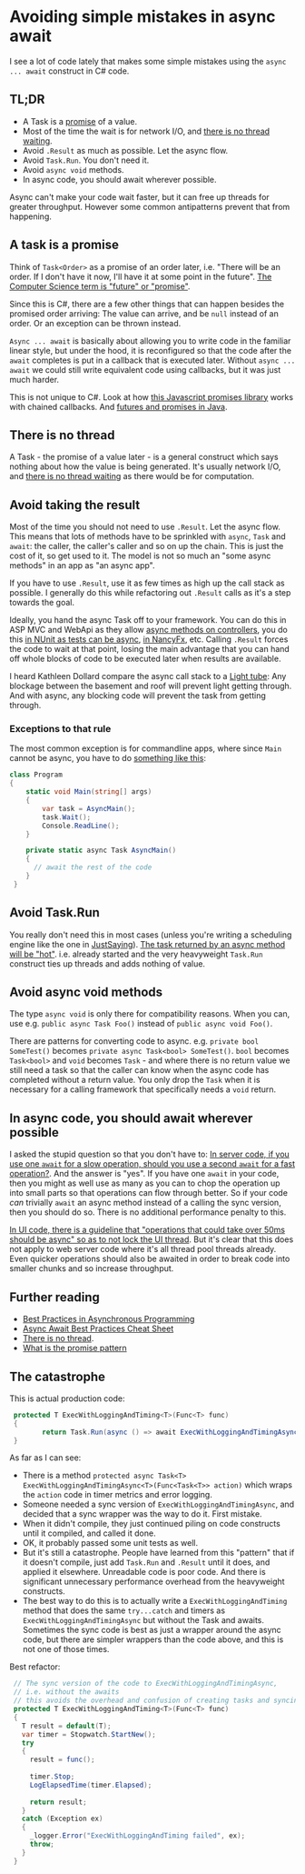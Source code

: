 # Avoiding simple mistakes in async await

I see a lot of code lately that makes some simple mistakes using the `async ... await` construct in C# code.

## TL;DR

 * A Task is a [promise](https://en.wikipedia.org/wiki/Futures_and_promises) of a value.
 * Most of the time the wait is for network I/O, and [there is no thread waiting](http://blog.stephencleary.com/2013/11/there-is-no-thread.html).
 * Avoid `.Result` as much as possible. Let the async flow.
 * Avoid `Task.Run`. You don't need it.
 * Avoid `async void` methods.
 * In async code, you should await wherever possible.
 
Async can't make your code wait faster, but it can free up threads for greater throughput. However some common antipatterns prevent that from happening.
 
## A task is a promise
 
 Think of `Task<Order>` as a promise of an order later, i.e. "There will be an order. If I don't have it now, I'll have it at some point in the future". [The Computer Science term is "future" or "promise"](https://en.wikipedia.org/wiki/Futures_and_promises).
 
 Since this is C#, there are a few other things that can happen besides the promised order arriving: The value can arrive, and be `null` instead of an order. Or an exception can be thrown instead.
 
`Async ... await` is basically about allowing you to write code in the familiar linear style, but under the hood, it is reconfigured so that the code after the `await` completes is put in a callback that is executed later. Without `async ... await` we could still write equivalent code using callbacks, but it was just much harder. 

This is not unique to C#. Look at how [this Javascript promises library](https://www.promisejs.org/) works with chained callbacks. And [futures and promises in Java](https://docs.oracle.com/javase/8/docs/api/java/util/concurrent/CompletableFuture.html).
 
## There is no thread

A Task - the promise of a value later - is a general construct which says nothing about how the value is being generated. It's usually network I/O, and [there is no thread waiting](http://blog.stephencleary.com/2013/11/there-is-no-thread.html) as there would be for computation.
 
## Avoid taking the result
 
 Most of the time you should not need to use `.Result`. Let the async flow. This means that lots of methods have to be sprinkled with `async`, `Task` and `await`: the caller, the caller's caller and so on up the chain. This is just the cost of it, so get used to it. The model is not so much an "some async methods" in an app as "an async app". 

 
 If you have to use `.Result`, use it as few times as high up the call stack as possible. I generally do this while refactoring out `.Result` calls as it's a step towards the goal.
 
 Ideally, you hand the async Task off to your framework. You can do this in ASP MVC and WebApi as they allow [async methods on controllers](http://stackoverflow.com/questions/31185072/how-to-effectively-use-async-await-on-asp-net-web-api), you do this [in NUnit as tests can be async](http://stackoverflow.com/a/21617400/5599), [in NancyFx](https://github.com/NancyFx/Nancy/wiki/Async), etc. 
Calling `.Result` forces the code to wait at that point, losing the main advantage that you can hand off whole blocks of code to be executed later when results are available.

I heard Kathleen Dollard compare the async call stack to a [Light tube](https://en.wikipedia.org/wiki/Light_tube): Any blockage between the basement and roof will prevent light getting through. And with async, any blocking code will prevent the task from getting through.

### Exceptions to that rule

 The most common exception is for commandline apps, where since `Main` cannot be async, you have to do [something like this](http://stackoverflow.com/questions/9208921/cant-specify-the-async-modifier-on-the-main-method-of-a-console-app):
 
```csharp
class Program
{
	static void Main(string[] args)
	{
		var task = AsyncMain();
		task.Wait();
		Console.ReadLine();
	}

	private static async Task AsyncMain()
	{
	  // await the rest of the code
	}
 }  
```
 
## Avoid Task.Run
 
You really don't need this in most cases (unless you're writing a scheduling engine like the one in [JustSaying](https://github.com/justeat/JustSaying)). 
[The task returned by an async method will be "hot"](http://stackoverflow.com/a/11707546/5599). i.e. already started and the very heavyweight `Task.Run` construct ties up threads and adds nothing of value.


##  Avoid async void methods

The type `async void` is only there for compatibility reasons. When you can, use e.g. `public async Task Foo()` instead of `public async void Foo()`.

There are patterns for converting code to async. e.g. `private bool SomeTest()` becomes `private async Task<bool> SomeTest()`. `bool` becomes `Task<bool>` and `void` becomes `Task` - and where there is no return value we still need a task so that the caller can know when the async code has completed without a return value. You only drop the `Task` when it is necessary for a calling framework that specifically needs a `void` return.

## In async code, you should await wherever possible

I asked the stupid question so that you don't have to: [In server code, if you use one `await` for a slow operation, should you use a second `await` for a fast operation?](http://stackoverflow.com/questions/38118051/should-i-make-a-fast-operation-async-if-the-method-is-already-async). 
And the answer is "yes". If you have one `await` in your code, then you might as well use as many as you can to chop the operation up into small parts so that operations can flow through better. 
So if your code *can* trivially  `await` an async method instead of a calling the sync version, then you should do so. There is no additional performance penalty to this.

[In UI code, there is a guideline that "operations that could take over 50ms should be async" so as to not lock the UI thread](http://blog.stephencleary.com/2013/04/ui-guidelines-for-async.html). But it's clear that this does not apply to web server code where it's all thread pool threads already. 
Even quicker operations should also be awaited in order to break code into smaller chunks and so increase throughput. 

## Further reading

* [Best Practices in Asynchronous Programming](https://msdn.microsoft.com/en-us/magazine/jj991977.aspx)
* [Async Await Best Practices Cheat Sheet](https://jonlabelle.com/snippets/view/markdown/async-await-best-practices-cheat-sheet)
* [There is no thread](http://blog.stephencleary.com/2013/11/there-is-no-thread.html).
* [What is the promise pattern](https://www.quora.com/What-is-the-promise-pattern)

## The catastrophe

This is actual production code:

```csharp
 protected T ExecWithLoggingAndTiming<T>(Func<T> func)
 {
        return Task.Run(async () => await ExecWithLoggingAndTimingAsync(() => Task.FromResult(func()))).Result;
 }
```

As far as I can see:

 * There is a method `protected async Task<T> ExecWithLoggingAndTimingAsync<T>(Func<Task<T>> action)` which wraps the `action` code in timer metrics and error logging.
 * Someone needed a sync version of `ExecWithLoggingAndTimingAsync`, and decided that a sync wrapper was the way to do it. First mistake.
 * When it didn't compile, they  just continued piling on code constructs until it compiled, and called it done. 
 * OK, it probably passed some unit tests as well. 
 * But it's still a catastrophe. People have learned from this "pattern" that if it doesn't compile, just add `Task.Run` and `.Result` until it does, and applied it elsewhere. Unreadable code is poor code. And there is significant unnecessary performance overhead from the heavyweight constructs. 
 * The best way to do this is to actually write a `ExecWithLoggingAndTiming` method that does the same `try...catch` and timers as `ExecWithLoggingAndTimingAsync` but without the Task and awaits. Sometimes the sync code is best as just a wrapper around the async code, but there are simpler wrappers than the code above, and this is not one of those times.

Best refactor:

```csharp
 // The sync version of the code to ExecWithLoggingAndTimingAsync, 
 // i.e. without the awaits 
 // this avoids the overhead and confusion of creating tasks and syncing them up again
 protected T ExecWithLoggingAndTiming<T>(Func<T> func)
 {
   T result = default(T);
   var timer = Stopwatch.StartNew();
   try
   {
     result = func();
     
     timer.Stop;
     LogElapsedTime(timer.Elapsed);
     
     return result;
   }
   catch (Exception ex)
   {
     _logger.Error("ExecWithLoggingAndTiming failed", ex);
     throw;
   }
 }
```
